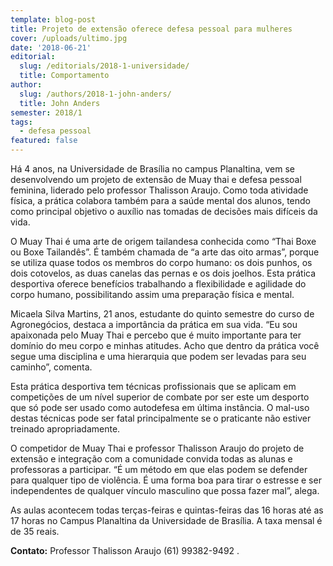 ```yaml
---
template: blog-post
title: Projeto de extensão oferece defesa pessoal para mulheres
cover: /uploads/ultimo.jpg
date: '2018-06-21'
editorial:
  slug: /editorials/2018-1-universidade/
  title: Comportamento
author:
  slug: /authors/2018-1-john-anders/
  title: John Anders
semester: 2018/1
tags:
  - defesa pessoal
featured: false
---
```

Há 4 anos, na Universidade de Brasília no campus Planaltina, vem se desenvolvendo um projeto de extensão de Muay thai e defesa pessoal feminina, liderado pelo professor Thalisson Araujo. Como toda atividade física, a prática colabora também para a saúde mental dos alunos, tendo como principal objetivo o auxílio nas tomadas de decisões mais difíceis da vida.



O Muay Thai é uma arte de origem tailandesa conhecida como “Thai Boxe ou Boxe Tailandês”. É também chamada de “a arte das oito armas”, porque se utiliza quase todos os membros do corpo humano: os dois punhos, os dois cotovelos, as duas canelas das pernas e os dois joelhos. Esta prática desportiva oferece benefícios trabalhando a flexibilidade e agilidade do corpo humano, possibilitando assim uma preparação física e mental.



Micaela Silva Martins, 21 anos, estudante do quinto semestre do curso de Agronegócios, destaca a importância da prática em sua vida.  “Eu sou apaixonada pelo Muay Thai e percebo que é muito importante para ter domínio do meu corpo e minhas atitudes. Acho que dentro da prática você segue uma disciplina e uma hierarquia que podem ser levadas para seu caminho”, comenta.



Esta prática desportiva tem técnicas profissionais que se aplicam em competições de um nível superior de combate por ser este um desporto que só pode ser usado como autodefesa em última instância. O mal-uso destas técnicas pode ser fatal principalmente se o praticante não estiver treinado apropriadamente.



O competidor de Muay Thai e professor Thalisson Araujo do projeto de extensão e integração com a comunidade convida todas as alunas e professoras a participar. “É um método em que elas podem se defender para qualquer tipo de violência. É uma forma boa para tirar o estresse e ser independentes de qualquer vínculo masculino que possa fazer mal”, alega.



As aulas acontecem todas terças-feiras e quintas-feiras das 16 horas até as 17 horas no Campus Planaltina da Universidade de Brasília. A taxa mensal é de 35 reais.

**Contato:** Professor Thalisson Araujo (61) 99382-9492.
